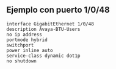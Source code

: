 ## Ejemplo con puerto 1/0/48
```
interface GigabitEthernet 1/0/48
description Avaya-BTU-Users
no ip address
portmode hybrid
switchport
power inline auto
service-class dynamic dot1p
no shutdown
```